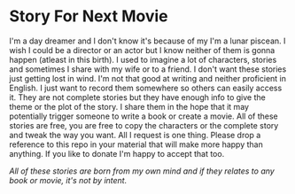 # Story For Next Movie

I'm a day dreamer and I don't know it's because of my I'm a lunar piscean. I wish I could be a director or an actor but I know neither of them is gonna happen (atleast in this birth). I used to imagine a lot of characters, stories and sometimes I share with my wife or to a friend. I don't want these stories just getting lost in wind. I'm not that good at writing and neither proficient in English. I just want to record them somewhere so others can easily access it. They are not complete stories but they have enough info to give the theme or the plot of the story. I share them in the hope that it may potentially trigger someone to write a book or create a movie. All of these stories are free, you are free to copy the characters or the complete story and tweak the way you want. All I request is one thing. Please drop a reference to this repo in your material that will make more happy than anything. If you like to donate I'm happy to accept that too.

*All of these stories are born from my own mind and if they relates to any book or movie, it's not by intent.*  
